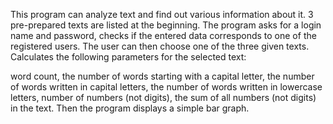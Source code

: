 This program can analyze text and find out various information about it. 3 pre-prepared texts are listed at the beginning. The program asks for a login name and password, checks if the entered data corresponds to one of the registered users. The user can then choose one of the three given texts. Calculates the following parameters for the selected text:

word count,
the number of words starting with a capital letter,
the number of words written in capital letters,
the number of words written in lowercase letters,
number of numbers (not digits),
the sum of all numbers (not digits) in the text.
Then the program displays a simple bar graph.
